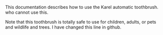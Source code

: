 This documentation describes how to use the Karel automatic toothbrush. who cannot use this. 

Note that this toothbrush is totally safe to use for children, adults, or pets and wildlife and trees. I have changed this line in github.
